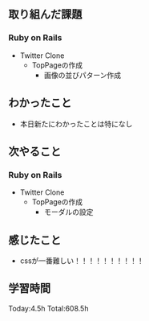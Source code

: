 ## 取り組んだ課題
### Ruby on Rails
- Twitter Clone
  - TopPageの作成
    - 画像の並びパターン作成
## わかったこと
- 本日新たにわかったことは特になし
## 次やること
### Ruby on Rails
- Twitter Clone
  - TopPageの作成
    - モーダルの設定
## 感じたこと
- cssが一番難しい！！！！！！！！！！
## 学習時間
Today:4.5h Total:608.5h